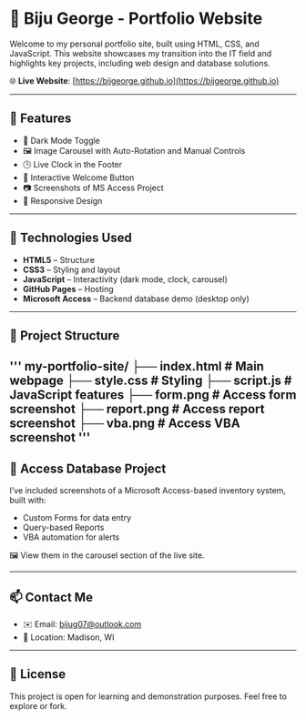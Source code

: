 # 💼 Biju George - Portfolio Website

Welcome to my personal portfolio site, built using HTML, CSS, and JavaScript. This website showcases my transition into the IT field and highlights key projects, including web design and database solutions.

🌐 **Live Website**: [https://bijgeorge.github.io](https://bijgeorge.github.io)

---

## 🚀 Features

- 🌙 Dark Mode Toggle
- 🖼️ Image Carousel with Auto-Rotation and Manual Controls
- 🕒 Live Clock in the Footer
- 👋 Interactive Welcome Button
- 📷 Screenshots of MS Access Project
- 📱 Responsive Design

---

## 🧰 Technologies Used

- **HTML5** – Structure
- **CSS3** – Styling and layout
- **JavaScript** – Interactivity (dark mode, clock, carousel)
- **GitHub Pages** – Hosting
- **Microsoft Access** – Backend database demo (desktop only)

---
## 📂 Project Structure
'''
my-portfolio-site/
├── index.html          # Main webpage
├── style.css           # Styling
├── script.js           # JavaScript features
├── form.png            # Access form screenshot
├── report.png          # Access report screenshot
├── vba.png             # Access VBA screenshot
'''
---

## 📸 Access Database Project

I’ve included screenshots of a Microsoft Access-based inventory system, built with:
- Custom Forms for data entry
- Query-based Reports
- VBA automation for alerts

🖼️ View them in the carousel section of the live site.

---

## 📫 Contact Me

- ✉️ Email: [bijug07@outlook.com](mailto:bijug07@outlook.com)
- 📍 Location: Madison, WI

---

## 📝 License

This project is open for learning and demonstration purposes. Feel free to explore or fork.


